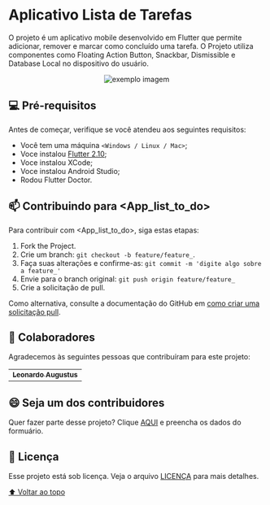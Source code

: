 # Aplicativo Lista de Tarefas 

O projeto é um aplicativo mobile desenvolvido em Flutter que permite adicionar, remover e marcar como concluído uma tarefa. O Projeto utiliza componentes como Floating Action Button, Snackbar, Dismissible e Database Local no dispositivo do usuário.

<div align="center">
<img src="https://user-images.githubusercontent.com/62160298/159191208-ee12b1d7-5a09-4712-bc72-e7b0e4c55a22.png" alt="exemplo imagem">
</div>

## 💻 Pré-requisitos

Antes de começar, verifique se você atendeu aos seguintes requisitos:
<!---Estes são apenas requisitos de exemplo. Adicionar, duplicar ou remover conforme necessário--->

* Você tem uma máquina `<Windows / Linux / Mac>`;
* Voce instalou [Flutter 2.10](https://docs.flutter.dev/get-started/install);
* Voce instalou XCode;
* Voce instalou Android Studio;
* Rodou Flutter Doctor.


## 📫 Contribuindo para <App_list_to_do>

Para contribuir com <App_list_to_do>, siga estas etapas:

1. Fork the Project.
2. Crie um branch: `git checkout -b feature/feature_`.
3. Faça suas alterações e confirme-as: `git commit -m 'digite algo sobre a feature_'`
4. Envie para o branch original: `git push origin feature/feature_`
5. Crie a solicitação de pull.

Como alternativa, consulte a documentação do GitHub em [como criar uma solicitação pull](https://help.github.com/en/github/collaborating-with-issues-and-pull-requests/creating-a-pull-request).

## 🤝 Colaboradores

Agradecemos às seguintes pessoas que contribuíram para este projeto:

<table>
  <tr>
    <td align="center">
      <a href="https://github.com/leonardoaugustus">
        <sub>
          <b>Leonardo Augustus</b>
        </sub>
      </a>
    </td>
  </tr>
</table>


## 😄 Seja um dos contribuidores<br>

Quer fazer parte desse projeto? Clique [AQUI](https://www.unitbox.com.br#faleconosco) e preencha os dados do formuário.

## 📝 Licença

Esse projeto está sob licença. Veja o arquivo [LICENÇA](https://www.unitbox.com.br/) para mais detalhes.

[⬆ Voltar ao topo](#AplicativoListadeTarefas)<br>